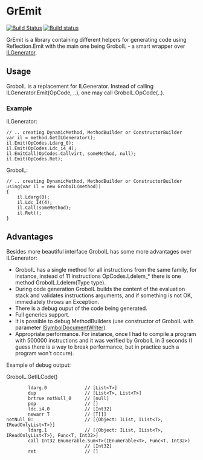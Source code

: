 # GrEmit
[![Build Status](https://travis-ci.org/skbkontur/gremit.svg?branch=master)](https://travis-ci.org/skbkontur/gremit)
[![Build status](https://ci.appveyor.com/api/projects/status/p8pr8xhyhb9tjtq2?svg=true)](https://ci.appveyor.com/project/vostok/gremit)

GrEmit is a library containing different helpers for generating code using Reflection.Emit with the main one being GroboIL - a smart wrapper over [ILGenerator](http://msdn.microsoft.com/en-us/library/system.reflection.emit.ilgenerator.aspx).

## Usage

GroboIL is a replacement for ILGenerator. Instead of calling ILGenerator.Emit(OpCode, ..), one may call GroboIL.OpCode(..).

### Example

ILGenerator:
```
// .. creating DynamicMethod, MethodBuilder or ConstructorBuilder
var il = method.GetILGenerator();
il.Emit(OpCodes.Ldarg_0);
il.Emit(OpCodes.Ldc_i4_4);
il.EmitCall(OpCodes.Callvirt, someMethod, null);
il.Emit(OpCodes.Ret);
```
GroboIL:
```
// .. creating DynamicMethod, MethodBuilder or ConstructorBuilder
using(var il = new GroboIL(method))
{
    il.Ldarg(0);
    il.Ldc_I4(4);
    il.Call(someMethod);
    il.Ret();
}
```

## Advantages
Besides more beautiful interface GroboIL has some more advantages over ILGenerator:
 - GroboIL has a single method for all instructions from the same family, for instance, instead of 11 instructions OpCodes.Ldelem_* there is one method GroboIL.Ldelem(Type type).
 - During code generation GroboIL builds the content of the evaluation stack and validates instructions arguments, and if something is not OK, immediately throws an Exception.
 - There is a debug ouput of the code being generated.
 - Full generics support.
 - It is possible to debug MethodBuilders (use constructor of GroboIL with parameter [ISymbolDocumentWriter](http://msdn.microsoft.com/en-us/library/system.diagnostics.symbolstore.isymboldocumentwriter.aspx)).
 - Appropriate performance. For instance, once I had to compile a program with 500000 instructions and it was verified by GroboIL in 3 seconds (I guess there is a way to break performance, but in practice such a program won't occure).

Example of debug output:

GroboIL.GetILCode()
```
        ldarg.0              // [List<T>]
        dup                  // [List<T>, List<T>]
        brtrue notNull_0     // [null]
        pop                  // []
        ldc.i4.0             // [Int32]
        newarr T             // [T[]]
notNull_0:                   // [{Object: IList, IList<T>, IReadOnlyList<T>}]
        ldarg.1              // [{Object: IList, IList<T>, IReadOnlyList<T>}, Func<T, Int32>]
        call Int32 Enumerable.Sum<T>(IEnumerable<T>, Func<T, Int32>)
                             // [Int32]
        ret                  // []
```

[build-status-travis]: https://travis-ci.org/skbkontur/gremit.svg?branch=master

[travis]: https://travis-ci.org/skbkontur/gremit
